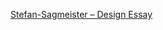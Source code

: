 [Stefan-Sagmeister – Design Essay](https://aoifemclaughlin.github.io/Stefan-Sagmeister---Design-essay/)